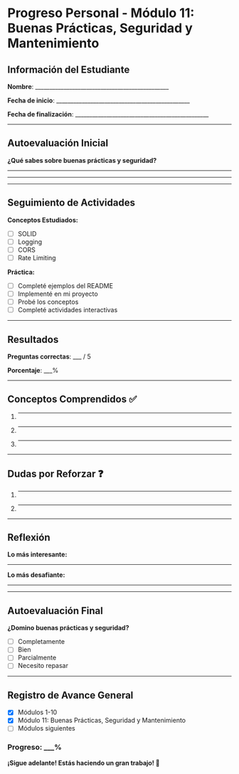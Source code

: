# Progreso Personal - Módulo 11: Buenas Prácticas, Seguridad y Mantenimiento

## Información del Estudiante

**Nombre**: _______________________________________________

**Fecha de inicio**: _______________________________________________

**Fecha de finalización**: _______________________________________________

---

## Autoevaluación Inicial

**¿Qué sabes sobre buenas prácticas y seguridad?**
_______________________________________________
_______________________________________________

---

## Seguimiento de Actividades

**Conceptos Estudiados:**
- [ ] SOLID
- [ ] Logging
- [ ] CORS
- [ ] Rate Limiting

**Práctica:**
- [ ] Completé ejemplos del README
- [ ] Implementé en mi proyecto
- [ ] Probé los conceptos
- [ ] Completé actividades interactivas

---

## Resultados

**Preguntas correctas**: ___ / 5

**Porcentaje**: ___%

---

## Conceptos Comprendidos ✅

1. _______________________________________________
2. _______________________________________________
3. _______________________________________________

---

## Dudas por Reforzar ❓

1. _______________________________________________
2. _______________________________________________

---

## Reflexión

**Lo más interesante:**
_______________________________________________

**Lo más desafiante:**
_______________________________________________

---

## Autoevaluación Final

**¿Domino buenas prácticas y seguridad?**
- [ ] Completamente
- [ ] Bien
- [ ] Parcialmente
- [ ] Necesito repasar

---

## Registro de Avance General

- [x] Módulos 1-10
- [x] Módulo 11: Buenas Prácticas, Seguridad y Mantenimiento
- [ ] Módulos siguientes

### Progreso: ___%

**¡Sigue adelante! Estás haciendo un gran trabajo! 🎉**
